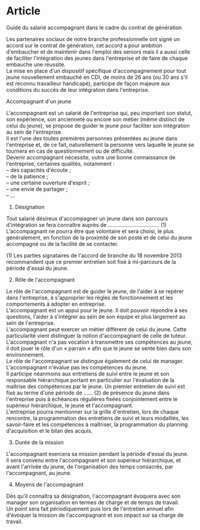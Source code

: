 # Article

  
  
 Guide du salarié accompagnant dans le cadre du contrat de génération  


 Les partenaires sociaux de notre branche professionnelle ont signé un accord sur le contrat de génération, cet accord a pour ambition d'embaucher et de maintenir dans l'emploi des seniors mais il a aussi celle de faciliter l'intégration des jeunes dans l'entreprise et de faire de chaque embauche une réussite.  
 La mise en place d'un dispositif spécifique d'accompagnement pour tout jeune nouvellement embauché en CDI, de moins de 26 ans (ou 30 ans s'il est reconnu travailleur handicapé), participe de façon majeure aux conditions du succès de leur intégration dans l'entreprise.  


 Accompagnant d'un jeune  


 L'accompagnant est un salarié de l'entreprise qui, peu important son statut, son expérience, son ancienneté ou encore son métier (même distinct de celui du jeune), se propose de guider le jeune pour faciliter son intégration au sein de l'entreprise.  
 Il est l'une des toutes premières personnes présentées au jeune dans l'entreprise et, de ce fait, naturellement la personne vers laquelle le jeune se tournera en cas de questionnement ou de difficulté.  
 Devenir accompagnant nécessite, outre une bonne connaissance de l'entreprise, certaines qualités, notamment :  
 – des capacités d'écoute ;  
 – de la patience ;  
 – une certaine ouverture d'esprit ;  
 – une envie de partager ;  
 – …  


 1. Désignation  


 Tout salarié désireux d'accompagner un jeune dans son parcours d'intégration se fera connaître auprès de ……………………………. (1) L'accompagnant ne pourra être que volontaire et sera choisi, le plus généralement, en fonction de la proximité de son poste et de celui du jeune accompagné ou de la facilité de se contacter.

  
 (1) Les parties signataires de l'accord de branche du 18 novembre 2013 recommandent que ce premier entretien soit fixé à mi-parcours de la période d'essai du jeune.

  
 2. Rôle de l'accompagnant  


 Le rôle de l'accompagnant est de guider le jeune, de l'aider à se repérer dans l'entreprise, à s'approprier les règles de fonctionnement et les comportements à adopter en entreprise.  
 L'accompagnant est un appui pour le jeune. Il doit pouvoir répondre à ses questions, l'aider à s'intégrer au sein de son équipe et plus largement au sein de l'entreprise.  
 L'accompagnant peut exercer un métier différent de celui du jeune. Cette particularité vient distinguer la notion d'accompagnant de celle de tuteur. L'accompagnant n'a pas vocation à transmettre ses compétences au jeune, il doit jouer le rôle d'un « parrain » afin que le jeune se sente bien dans son environnement.  
 Le rôle de l'accompagnant se distingue également de celui de manager. L'accompagnant n'évalue pas les compétences du jeune.  
 Il participe néanmoins aux entretiens de suivi entre le jeune et son responsable hiérarchique portant en particulier sur l'évaluation de la maîtrise des compétences par le jeune. Un premier entretien de suivi est fixé au terme d'une période de ...... (2) de présence du jeune dans l'entreprise puis à échéances régulières fixées conjointement entre le supérieur hiérarchique, le jeune et l'accompagnant.  
 L'entreprise pourra mentionner sur la grille d'entretien, lors de chaque rencontre, la programmation des entretiens de suivi et leurs modalités, les savoir-faire et les compétences à maîtriser, la programmation du planning d'acquisition et le bilan des acquis.  


 3. Durée de la mission  


 L'accompagnant exercera sa mission pendant la période d'essai du jeune.  
 Il sera convenu entre l'accompagnant et son supérieur hiérarchique, et avant l'arrivée du jeune, de l'organisation des temps consacrés, par l'accompagnant, au jeune.  


 4. Moyens de l'accompagnant  


 Dès qu'il connaîtra sa désignation, l'accompagnant évoquera avec son manager son organisation en termes de charge et de temps de travail.  
 Un point sera fait périodiquement puis lors de l'entretien annuel afin d'évoquer la mission de l'accompagnant et son impact sur sa charge de travail.  


